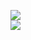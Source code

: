 [![](https://img.shields.io/badge/Made%20With-Github%20Spray-lightgrey.svg?style=for-the-badge&logo=github)](https://github.com/Annihil/github-spray#16132)  
[![](https://i.imgur.com/2DrTn0Z.gif)](https://github.com/Annihil/github-spray)